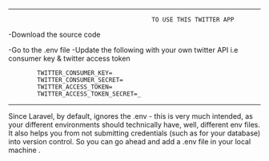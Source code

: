  _________________________________________________________________________________________________________________________________________                                           
                                            TO USE THIS TWITTER APP
                                            
                                            
-Download the source code

-Go to the .env file 
-Update the following with your own twitter API i.e consumer key & twitter access token 

            TWITTER_CONSUMER_KEY=
            TWITTER_CONSUMER_SECRET=
            TWITTER_ACCESS_TOKEN=
            TWITTER_ACCESS_TOKEN_SECRET=_
           
          
 _________________________________________________________________________________________________________________________________________ 
Since Laravel, by default, ignores the .env - this is very much intended, as your different environments should technically have, well, different env files. It also helps you from not submitting credentials (such as for your database) into version control.
So you can go ahead and add a .env file in your local machine .
